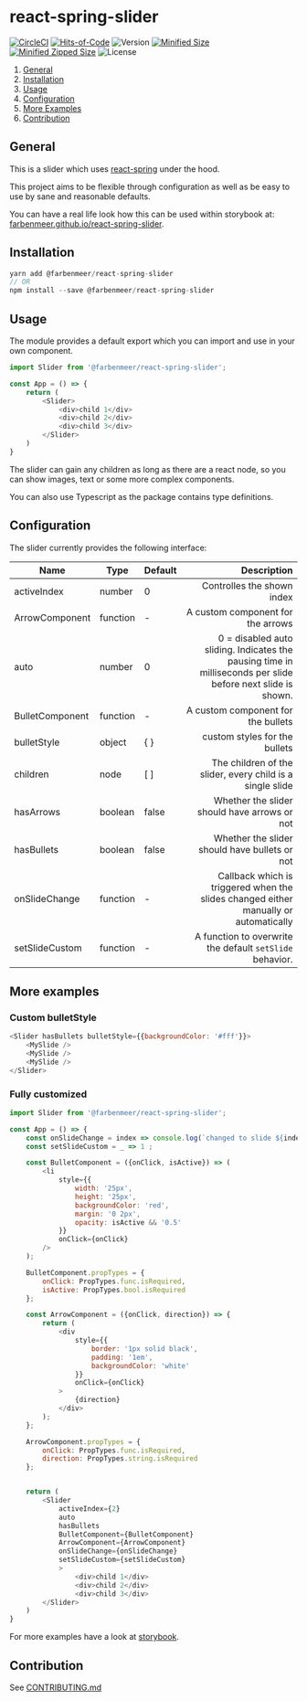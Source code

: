 # react-spring-slider

[![CircleCI](https://circleci.com/gh/farbenmeer/react-spring-slider.svg?style=svg)](https://circleci.com/gh/farbenmeer/react-spring-slider)
[![Hits-of-Code](https://hitsofcode.com/github/farbenmeer/react-spring-slider)](https://hitsofcode.com/view/github/farbenmeer/react-spring-slider)
![Version](https://img.shields.io/npm/v/@farbenmeer/react-spring-slider?style=flat-square)
[![Minified Size](https://img.shields.io/bundlephobia/min/@farbenmeer/react-spring-slider?style=flat-square)](https://img.shields.io/bundlephobia/min/@farbenmeer/react-spring-slider?style=flat-square)
[![Minified Zipped Size](https://img.shields.io/bundlephobia/minzip/@farbenmeer/react-spring-slider?style=flat-square)](https://img.shields.io/bundlephobia/minzip/@farbenmeer/react-spring-slider?style=flat-square)
![License](https://img.shields.io/github/license/farbenmeer/react-spring-slider?style=flat-square)

1. [General](#general)  
2. [Installation](#installation)  
3. [Usage](#usage)  
4. [Configuration](#configuration)  
5. [More Examples](#more-examples)  
6. [Contribution](#contribution)  

## General

This is a slider which uses [react-spring](https://www.react-spring.io/) under 
the hood.

This project aims to be flexible through configuration as well as be easy to use 
by sane and reasonable defaults.

You can have a real life look how this can be used within storybook at: 
[farbenmeer.github.io/react-spring-slider](https://farbenmeer.github.io/react-spring-slider/).

## Installation

```js
yarn add @farbenmeer/react-spring-slider
// OR
npm install --save @farbenmeer/react-spring-slider
```

## Usage

The module provides a default export which you can import and use in your own 
component.

```js
import Slider from '@farbenmeer/react-spring-slider';

const App = () => {
	return (
		<Slider>
			<div>child 1</div>
			<div>child 2</div>
			<div>child 3</div>
		</Slider>
	)
}
```

The slider can gain any children as long as there are a react node, so you can 
show images, text or some more complex components.

You can also use Typescript as the package contains type definitions.

## Configuration

The slider currently provides the following interface:

| Name                 | Type          | Default |Description                                            |
| -------------------- | ------------- | -----   | -----------------------------------------------------:| 
| activeIndex          | number        | 0       | Controlles the shown index |
| ArrowComponent       | function      | -       | A custom component for the arrows |
| auto                 | number        | 0       | 0 = disabled auto sliding. Indicates the pausing time in milliseconds per slide before next slide is shown.  |
| BulletComponent      | function      | -       | A custom component for the bullets |
| bulletStyle          | object        | { }     | custom styles for the bullets |
| children             | node          | [ ]     | The children of the slider, every child is a single slide |
| hasArrows            | boolean       | false   | Whether the slider should have arrows or not |
| hasBullets           | boolean       | false   | Whether the slider should have bullets or not |
| onSlideChange        | function      | -       | Callback which is triggered when the slides changed either manually or automatically |
| setSlideCustom       | function      | -       | A function to overwrite the default `setSlide` behavior. |



## More examples

### Custom bulletStyle
```js
<Slider hasBullets bulletStyle={{backgroundColor: '#fff'}}>
	<MySlide />
	<MySlide />
	<MySlide />
</Slider>
```

### Fully customized

```js
import Slider from '@farbenmeer/react-spring-slider';

const App = () => {
	const onSlideChange = index => console.log(`changed to slide ${index}`);
	const setSlideCustom = _ => 1 ;

	const BulletComponent = ({onClick, isActive}) => (
		<li
			style={{
				width: '25px',
				height: '25px',
				backgroundColor: 'red',
				margin: '0 2px',
				opacity: isActive && '0.5'
			}}
			onClick={onClick}
		/>
	);

	BulletComponent.propTypes = {
		onClick: PropTypes.func.isRequired,
		isActive: PropTypes.bool.isRequired
	};

	const ArrowComponent = ({onClick, direction}) => {
		return (
			<div
				style={{
					border: '1px solid black',
					padding: '1em',
					backgroundColor: 'white'
				}}
				onClick={onClick}
			>
				{direction}
			</div>
		);
	};

	ArrowComponent.propTypes = {
		onClick: PropTypes.func.isRequired,
		direction: PropTypes.string.isRequired
	};


	return (
		<Slider 
			activeIndex={2} 
			auto 
			hasBullets 
			BulletComponent={BulletComponent}
			ArrowComponent={ArrowComponent}
			onSlideChange={onSlideChange}
			setSlideCustom={setSlideCustom}
			>
				<div>child 1</div>
				<div>child 2</div>
				<div>child 3</div>
		</Slider>
	)
}
```

For more examples have a look at [storybook](https://farbenmeer.github.io/react-spring-slider/).

## Contribution

See [CONTRIBUTING.md](https://github.com/farbenmeer/react-spring-slider/blob/master/CONTRIBUTING.md)
